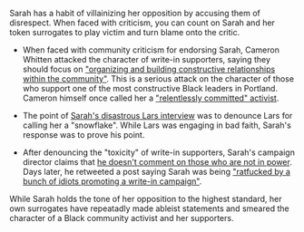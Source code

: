 Sarah has a habit of villainizing her opposition by accusing them of disrespect. When faced with criticism, you can count on Sarah and her token surrogates to play victim and turn blame onto the critic.

- When faced with community criticism for endorsing Sarah, Cameron Whitten attacked the character of write-in supporters, saying they should focus on ["organizing and building constructive relationships within the community"](https://twitter.com/CameronWhitten/status/1306385769104248832?s=20). This is a serious attack on the character of those who support one of the most constructive Black leaders in Portland. Cameron himself once called her a ["relentlessly committed" activist](https://twitter.com/CameronWhitten/status/250295694861160448).

- The point of [Sarah's disastrous Lars interview](https://soundcloud.com/thelarslarsonshow/lars-speaks-with-the-activist) was to denounce Lars for calling her a "snowflake". While Lars was engaging in bad faith, Sarah's response was to prove his point.

- After denouncing the "toxicity" of write-in supporters, Sarah's campaign director claims that [he doesn't comment on those who are not in power](https://twitter.com/GregoryMcKelvey/status/1305340064428220417). Days later, he retweeted a post saying Sarah was being ["ratfucked by a bunch of idiots promoting a write-in campaign"](https://twitter.com/CandiceAiston/status/1304919495878742016). 

While Sarah holds the tone of her opposition to the highest standard, her own surrogates have repeatadly made ableist statements and smeared the character of a Black community activist and her supporters.
